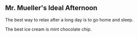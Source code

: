 ## Mr. Mueller's Ideal Afternoon

The best way to relax after a long day is to go home and sleep.

The best ice cream is mint chocolate chip.